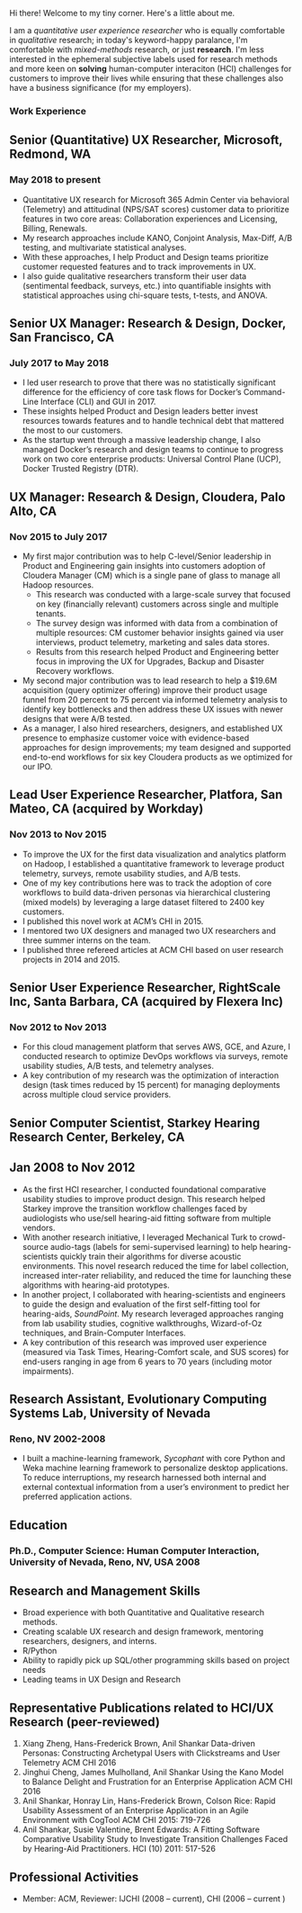 Hi there! Welcome to my tiny corner. Here's a little about me. 

I am a _quantitative user experience researcher_ who is equally comfortable in _qualitative_ research; in today's keyword-happy paralance, I'm comfortable with _mixed-methods_ research, or just __research__. I'm less interested in the ephemeral subjective labels used for research methods and more keen on __solving__ human-computer interaciton (HCI) challenges for customers to improve their lives while ensuring that these challenges also have a business significance (for my employers). 

### Work Experience
## Senior (Quantitative) UX Researcher, Microsoft, Redmond, WA
### May 2018 to present
* Quantitative UX research for Microsoft 365 Admin Center via behavioral (Telemetry) and attitudinal (NPS/SAT scores) customer data to prioritize features in two core areas: Collaboration experiences and Licensing, Billing, Renewals. 
* My research approaches include KANO, Conjoint Analysis, Max-Diff, A/B testing, and multivariate statistical analyses. 
* With these approaches, I help Product and Design teams prioritize customer requested features and to track improvements in UX. 
* I also guide qualitative researchers transform their user data (sentimental feedback, surveys, etc.) into quantifiable insights with statistical approaches using chi-square tests, t-tests, and ANOVA. 

## Senior UX Manager: Research & Design, Docker, San Francisco, CA 	 
### July 2017 to May 2018 
* I led user research to prove that there was no statistically significant difference for the efficiency of core task flows for Docker’s Command-Line Interface (CLI) and GUI in 2017. 
* These insights helped Product and Design leaders better invest resources towards features and to handle technical debt that mattered the most to our customers. 
* As the startup went through a massive leadership change, I also managed Docker’s research and design teams to continue to progress work on two core enterprise products: Universal Control Plane (UCP), Docker Trusted Registry (DTR).

## UX Manager: Research & Design, Cloudera, Palo Alto, CA 
### Nov 2015 to July 2017
* My first major contribution was to help C-level/Senior leadership in Product and Engineering gain insights into customers adoption of Cloudera Manager (CM) which is a single pane of glass to manage all Hadoop resources. 
  * This research was conducted with a large-scale survey that focused on key (financially relevant) customers across single and multiple tenants. 
  * The survey design was informed with data from a combination of multiple resources: CM customer behavior insights gained via user interviews, product telemetry, marketing and sales data stores. 
  * Results from this research helped Product and Engineering better focus in improving the UX for Upgrades, Backup and Disaster Recovery workflows. 
* My second major contribution was to lead research to help a $19.6M acquisition (query optimizer offering) improve their product usage funnel from 20 percent to 75 percent via informed telemetry analysis to identify key bottlenecks and then address these UX issues with newer designs that were A/B tested. 
* As a manager, I also hired researchers, designers, and established UX presence to emphasize customer voice with evidence-based approaches for design improvements; my team designed and supported end-to-end workflows for six key Cloudera products as we optimized for our IPO.

## Lead User Experience Researcher, Platfora, San Mateo, CA (acquired by Workday)    
### Nov 2013 to Nov 2015
* To improve the UX for the first data visualization and analytics platform on Hadoop, I established a quantitative framework to leverage product telemetry, surveys, remote usability studies, and A/B tests. 
* One of my key contributions here was to track the adoption of core workflows to build data-driven personas via hierarchical clustering (mixed models) by leveraging a large dataset filtered to 2400 key customers. 
 * I published this novel work at ACM’s CHI in 2015. 
* I mentored two UX designers and managed two UX researchers and three summer interns on the team. 
* I published three refereed articles at ACM CHI based on user research projects in 2014 and 2015. 

## Senior User Experience Researcher, RightScale Inc, Santa Barbara, CA (acquired by Flexera Inc)                 
### Nov 2012 to Nov 2013
* For this cloud management platform that serves AWS, GCE, and Azure, I conducted research to optimize DevOps workflows via surveys, remote usability studies, A/B tests, and telemetry analyses. 
* A key contribution of my research was the optimization of interaction design (task times reduced by 15 percent) for managing deployments across multiple cloud service providers.

## Senior Computer Scientist, Starkey Hearing Research Center, Berkeley, CA 	
## Jan 2008 to Nov 2012
* As the first HCI researcher, I conducted foundational comparative usability studies to improve product design. This research helped Starkey improve the transition workflow challenges faced by audiologists who use/sell hearing-aid fitting software from multiple vendors. 
* With another research initiative, I leveraged Mechanical Turk to crowd-source audio-tags (labels for semi-supervised learning) to help hearing-scientists quickly train their algorithms for diverse acoustic environments. This novel research reduced the time for label collection, increased inter-rater reliability, and reduced the time for launching these algorithms with hearing-aid prototypes. 
* In another project, I collaborated with hearing-scientists and engineers to guide the design and evaluation of the first self-fitting tool for hearing-aids, _SoundPoint_. My research leveraged approaches ranging from lab usability studies, cognitive walkthroughs, Wizard-of-Oz techniques, and Brain-Computer Interfaces. 
 * A key contribution of this research was improved user experience (measured via Task Times, Hearing-Comfort scale, and SUS scores) for end-users ranging in age from 6 years to 70 years (including motor impairments).
 
## Research Assistant, Evolutionary Computing Systems Lab, University of Nevada
### Reno, NV 2002-2008
* I built a machine-learning framework, _Sycophant_ with core Python and Weka machine learning framework to personalize desktop applications. To reduce interruptions, my research harnessed both internal and external contextual information from a user’s environment to predict her preferred application actions.

## Education
### Ph.D., Computer Science: Human Computer Interaction, University of Nevada, Reno, NV, USA			2008

## Research and Management Skills
* Broad experience with both Quantitative and Qualitative research methods.
* Creating scalable UX research and design framework, mentoring researchers, designers, and interns.
* R/Python 
* Ability to rapidly pick up SQL/other programming skills based on project needs
* Leading teams in UX Design and Research

## Representative Publications related to HCI/UX Research (peer-reviewed)
1. Xiang Zheng, Hans-Frederick Brown, Anil Shankar Data-driven Personas: Constructing Archetypal Users with Clickstreams and User Telemetry ACM CHI 2016 
2.	Jinghui Cheng, James Mulholland, Anil Shankar Using the Kano Model to Balance Delight and Frustration for an Enterprise Application ACM CHI 2016
3.	Anil Shankar, Honray Lin, Hans-Frederick Brown, Colson Rice: Rapid Usability Assessment of an Enterprise Application in an Agile Environment with CogTool  ACM CHI 2015: 719-726
4.	Anil Shankar, Susie Valentine, Brent Edwards: A Fitting Software Comparative Usability Study to Investigate Transition Challenges Faced by Hearing-Aid Practitioners. HCI (10) 2011: 517-526

## Professional Activities
* Member: ACM, Reviewer: IJCHI (2008 – current), CHI (2006 – current )

